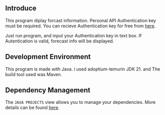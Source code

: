 ## Introduce

This program diplay forcast information.
Personal API Authentication key must be required.
You can recieve Authentication key for free from [here](https://www.data.go.kr/tcs/dss/selectApiDataDetailView.do?publicDataPk=15084084).

Just run program, and input your Authentication key in text box.
If Autentication is valid, forecast info will be displayed.

## Development Environment

This program is made with Java.
i used adoptium-temurin JDK 21.
and The build tool used was Maven.

## Dependency Management

The `JAVA PROJECTS` view allows you to manage your dependencies. More details can be found [here](https://github.com/microsoft/vscode-java-dependency#manage-dependencies).
